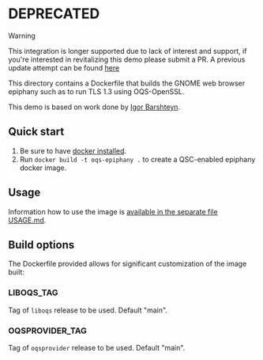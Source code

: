 # DEPRECATED

> [!Warning]
> This integration is longer supported due to lack of interest and support, if you're interested in revitalizing this demo please submit a PR. A previous update attempt can be found [here](https://github.com/open-quantum-safe/oqs-demos/pull/298/commits/9a9696f04fc9e859c9df605dd088b82b62307a96)

This directory contains a Dockerfile that builds the GNOME web browser epiphany such as to run TLS 1.3 using OQS-OpenSSL.

This demo is based on work done by [Igor Barshteyn](https://www.linkedin.com/pulse/demonstrating-quantum-safe-tls-13-web-server-client-nist-barshteyn).

## Quick start

1) Be sure to have [docker installed](https://docs.docker.com/install).
2) Run `docker build -t oqs-epiphany .` to create a QSC-enabled epiphany docker image.

## Usage

Information how to use the image is [available in the separate file USAGE.md](USAGE.md).

## Build options

The Dockerfile provided allows for significant customization of the image built:


### LIBOQS_TAG

Tag of `liboqs` release to be used. Default "main".

### OQSPROVIDER_TAG

Tag of `oqsprovider` release to be used. Default "main".



